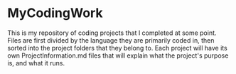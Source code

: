 # MyCodingWork
This is my repository of coding projects that I completed at some point. Files are first divided by the language they are primarily coded in, then sorted into the project folders that they belong to. Each project will have its own ProjectInformation.md files that will explain what the project's purpose is, and what it runs.
